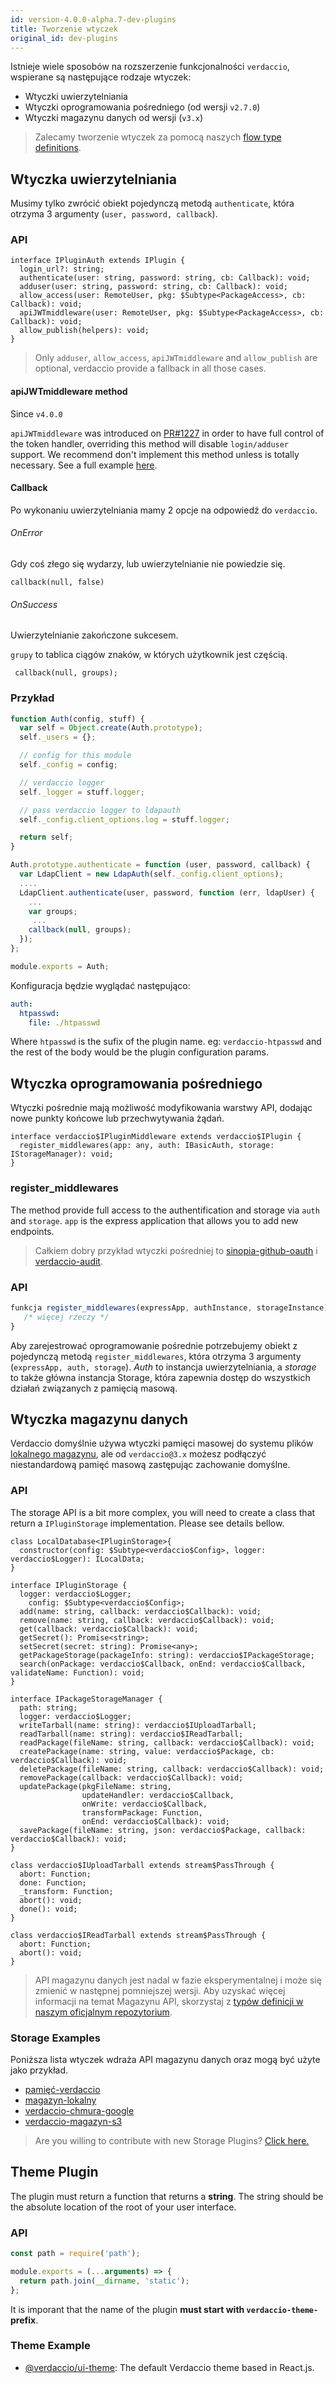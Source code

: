 ```yaml
---
id: version-4.0.0-alpha.7-dev-plugins
title: Tworzenie wtyczek
original_id: dev-plugins
---
```


Istnieje wiele sposobów na rozszerzenie funkcjonalności `verdaccio`, wspierane są następujące rodzaje wtyczek:

* Wtyczki uwierzytelniania
* Wtyczki oprogramowania pośredniego (od wersji `v2.7.0`)
* Wtyczki magazynu danych od wersji (`v3.x`)

> Zalecamy tworzenie wtyczek za pomocą naszych [flow type definitions](https://github.com/verdaccio/flow-types).

## Wtyczka uwierzytelniania

Musimy tylko zwrócić obiekt pojedynczą metodą `authenticate`, która otrzyma 3 argumenty (`user, password, callback`).

### API

```flow
interface IPluginAuth extends IPlugin {
  login_url?: string;
  authenticate(user: string, password: string, cb: Callback): void;
  adduser(user: string, password: string, cb: Callback): void;
  allow_access(user: RemoteUser, pkg: $Subtype<PackageAccess>, cb: Callback): void;
  apiJWTmiddleware(user: RemoteUser, pkg: $Subtype<PackageAccess>, cb: Callback): void;
  allow_publish(helpers): void;
}
```

> Only `adduser`, `allow_access`, `apiJWTmiddleware` and `allow_publish` are optional, verdaccio provide a fallback in all those cases.

#### apiJWTmiddleware method

Since `v4.0.0`

`apiJWTmiddleware` was introduced on [PR#1227](https://github.com/verdaccio/verdaccio/pull/1227) in order to have full control of the token handler, overriding this method will disable `login/adduser` support. We recommend don't implement this method unless is totally necessary. See a full example [here](https://github.com/verdaccio/verdaccio/pull/1227#issuecomment-463235068).

#### Callback

Po wykonaniu uwierzytelniania mamy 2 opcje na odpowiedź do `verdaccio`.

###### OnError

Gdy coś złego się wydarzy, lub uwierzytelnianie nie powiedzie się.

```flow
callback(null, false)
```

###### OnSuccess

Uwierzytelnianie zakończone sukcesem.

`grupy` to tablica ciągów znaków, w których użytkownik jest częścią.

     callback(null, groups);
    

### Przykład

```javascript
function Auth(config, stuff) {
  var self = Object.create(Auth.prototype);
  self._users = {};

  // config for this module
  self._config = config;

  // verdaccio logger
  self._logger = stuff.logger;

  // pass verdaccio logger to ldapauth
  self._config.client_options.log = stuff.logger;

  return self;
}

Auth.prototype.authenticate = function (user, password, callback) {
  var LdapClient = new LdapAuth(self._config.client_options);
  ....
  LdapClient.authenticate(user, password, function (err, ldapUser) {
    ...
    var groups;
     ...
    callback(null, groups);
  });
};

module.exports = Auth;
```

Konfiguracja będzie wyglądać następująco:

```yaml
auth:
  htpasswd:
    file: ./htpasswd
```

Where `htpasswd` is the sufix of the plugin name. eg: `verdaccio-htpasswd` and the rest of the body would be the plugin configuration params.

## Wtyczka oprogramowania pośredniego

Wtyczki pośrednie mają możliwość modyfikowania warstwy API, dodając nowe punkty końcowe lub przechwytywania żądań.

```flow
interface verdaccio$IPluginMiddleware extends verdaccio$IPlugin {
  register_middlewares(app: any, auth: IBasicAuth, storage: IStorageManager): void;
}
```

### register_middlewares

The method provide full access to the authentification and storage via `auth` and `storage`. `app` is the express application that allows you to add new endpoints.

> Całkiem dobry przykład wtyczki pośredniej to [sinopia-github-oauth](https://github.com/soundtrackyourbrand/sinopia-github-oauth) i <a href = "https://github.com/ verdaccio / verdaccio-audit ">verdaccio-audit</a>.

### API

```js
funkcja register_middlewares(expressApp, authInstance, storageInstance) {
   /* więcej rzeczy */
}
```

Aby zarejestrować oprogramowanie pośrednie potrzebujemy obiekt z pojedynczą metodą `register_middlewares`, która otrzyma 3 argumenty (`expressApp, auth, storage`). *Auth* to instancja uwierzytelniania, a *storage* to także główna instancja Storage, która zapewnia dostęp do wszystkich działań związanych z pamięcią masową.

## Wtyczka magazynu danych

Verdaccio domyślnie używa wtyczki pamięci masowej do systemu plików [lokalnego magazynu](https://github.com/verdaccio/local-storage), ale od `verdaccio@3.x` możesz podłączyć niestandardową pamięć masową zastępując zachowanie domyślne.

### API

The storage API is a bit more complex, you will need to create a class that return a `IPluginStorage` implementation. Please see details bellow.

```flow
class LocalDatabase<IPluginStorage>{
  constructor(config: $Subtype<verdaccio$Config>, logger: verdaccio$Logger): ILocalData;
}

interface IPluginStorage {
  logger: verdaccio$Logger;
    config: $Subtype<verdaccio$Config>;
  add(name: string, callback: verdaccio$Callback): void;
  remove(name: string, callback: verdaccio$Callback): void;
  get(callback: verdaccio$Callback): void;
  getSecret(): Promise<string>;
  setSecret(secret: string): Promise<any>;
  getPackageStorage(packageInfo: string): verdaccio$IPackageStorage;
  search(onPackage: verdaccio$Callback, onEnd: verdaccio$Callback, validateName: Function): void;
}

interface IPackageStorageManager {
  path: string;
  logger: verdaccio$Logger;
  writeTarball(name: string): verdaccio$IUploadTarball;
  readTarball(name: string): verdaccio$IReadTarball;
  readPackage(fileName: string, callback: verdaccio$Callback): void;
  createPackage(name: string, value: verdaccio$Package, cb: verdaccio$Callback): void;
  deletePackage(fileName: string, callback: verdaccio$Callback): void;
  removePackage(callback: verdaccio$Callback): void;
  updatePackage(pkgFileName: string,
                updateHandler: verdaccio$Callback,
                onWrite: verdaccio$Callback,
                transformPackage: Function,
                onEnd: verdaccio$Callback): void;
  savePackage(fileName: string, json: verdaccio$Package, callback: verdaccio$Callback): void;
}

class verdaccio$IUploadTarball extends stream$PassThrough {
  abort: Function;
  done: Function;
  _transform: Function;
  abort(): void;
  done(): void;
}

class verdaccio$IReadTarball extends stream$PassThrough {
  abort: Function;
  abort(): void;
}
```

> API magazynu danych jest nadal w fazie eksperymentalnej i może się zmienić w następnej pomniejszej wersji. Aby uzyskać więcej informacji na temat Magazynu API, skorzystaj z [typów definicji w naszym oficjalnym repozytorium](https://github.com/verdaccio/flow-types).

### Storage Examples

Poniższa lista wtyczek wdraża API magazynu danych oraz mogą być użyte jako przykład.

* [pamięć-verdaccio](https://github.com/verdaccio/verdaccio-memory)
* [magazyn-lokalny](https://github.com/verdaccio/local-storage)
* [verdaccio-chmura-google](https://github.com/verdaccio/verdaccio-google-cloud)
* [verdaccio-magazyn-s3](https://github.com/Remitly/verdaccio-s3-storage/tree/s3)

> Are you willing to contribute with new Storage Plugins? [Click here.](https://github.com/verdaccio/verdaccio/issues/103#issuecomment-357478295)

## Theme Plugin

The plugin must return a function that returns a **string**. The string should be the absolute location of the root of your user interface.

### API

```javascript
const path = require('path');

module.exports = (...arguments) => {
  return path.join(__dirname, 'static');
};
```

It is imporant that the name of the plugin **must start with `verdaccio-theme-` prefix**.

### Theme Example

* [@verdaccio/ui-theme](https://github.com/verdaccio/ui): The default Verdaccio theme based in React.js.